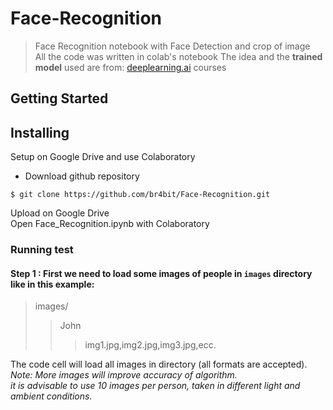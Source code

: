 # Face-Recognition
> Face Recognition notebook with Face Detection and crop of image <br>
> All the code was written in colab's notebook
> The idea and the <b>trained model</b> used are from: [deeplearning.ai](https://www.deeplearning.ai/) courses

## Getting Started
## Installing
Setup on Google Drive and use Colaboratory
* Download github repository
```
$ git clone https://github.com/br4bit/Face-Recognition.git
```
Upload on Google Drive <br>
Open Face_Recognition.ipynb with Colaboratory

### Running test
#### Step 1 : First we need to load some images of people in ``` images ``` directory like in this example:
> images/
>> John
>>> img1.jpg,img2.jpg,img3.jpg,ecc.

The code cell will load all images in directory (all formats are accepted).<br>
_Note: More images will improve accuracy of algorithm.<br>
it is advisable to use 10 images per person, taken in different light and ambient conditions._
